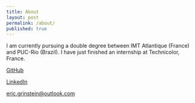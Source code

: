 ```yaml
---
title: About
layout: post
permalink: /about/
published: true
---
```


I am currently pursuing a double degree between IMT Atlantique (France) and PUC-Rio (Brazil). I have just finished an internship at Technicolor, France.


[GitHub](https://github.com/egrinstein)

[LinkedIn](https://www.linkedin.com/in/egrinstein)

[eric.grinstein@outlook.com](mailto:eric.grinstein@outlook.com)
